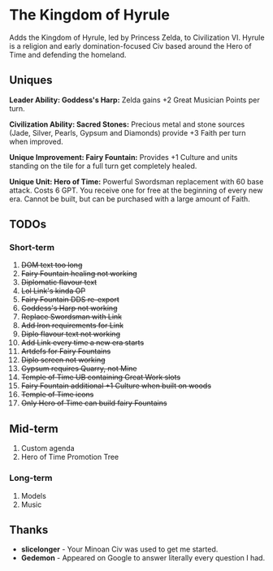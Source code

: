 # The Kingdom of Hyrule

Adds the Kingdom of Hyrule, led by Princess Zelda, to Civilization VI. Hyrule is a religion and early domination-focused Civ based around the Hero of Time and defending the homeland.

## Uniques

**Leader Ability: Goddess's Harp:** Zelda gains +2 Great Musician Points per turn.

**Civilization Ability: Sacred Stones:** Precious metal and stone sources (Jade, Silver, Pearls, Gypsum and Diamonds) provide +3 Faith per turn when improved.
 
**Unique Improvement: Fairy Fountain:** Provides +1 Culture and units standing on the tile for a full turn get completely healed.

**Unique Unit: Hero of Time:** Powerful Swordsman replacement with 60 base attack. Costs 6 GPT. You receive one for free at the beginning of every new era. Cannot be built, but can be purchased with a large amount of Faith.

## TODOs

### Short-term

1. ~~DOM text too long~~
2. ~~Fairy Fountain healing not working~~
3. ~~Diplomatic flavour text~~
4. ~~Lol Link's kinda OP~~
5. ~~Fairy Fountain DDS re-export~~
6. ~~Goddess's Harp not working~~
7. ~~Replace Swordsman with Link~~
8. ~~Add Iron requirements for Link~~
9. ~~Diplo flavour text not working~~
10. ~~Add Link every time a new era starts~~
11. ~~Artdefs for Fairy Fountains~~
12. ~~Diplo screen not working~~
13. ~~Gypsum requires Quarry, not Mine~~ 
14. ~~Temple of Time UB containing Great Work slots~~
15. ~~Fairy Fountain additional +1 Culture when built on woods~~
16. ~~Temple of Time icons~~ 
17. ~~Only Hero of Time can build fairy Fountains~~

## Mid-term

1. Custom agenda
2. Hero of Time Promotion Tree
 
### Long-term

1. Models
2. Music

## Thanks

- **slicelonger** - Your Minoan Civ was used to get me started.
- **Gedemon** - Appeared on Google to answer literally every question I had.
